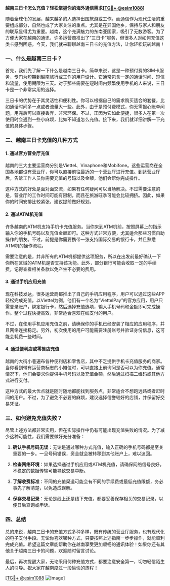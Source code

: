 **越南三日卡怎么充值？轻松掌握你的海外通信需求[[TG💪+ @esim1088](https://t.me/s/esim1088)]**

随着全球化的发展，越来越多的人选择出国旅游或工作。而通信作为现代生活的重要组成部分，自然也成了大家关注的重点。尤其是在异国他乡，保持与家人和朋友的联系显得尤为重要。越南，这个充满魅力的东南亚国家，吸引了无数游客。为了方便大家在越南的通讯，许多运营商推出了“三日卡”服务，但很多人对如何充值这类卡感到困惑。今天，我们就来聊聊越南三日卡的充值方法，让你轻松玩转越南！

### 一、什么是越南三日卡？

首先，我们先了解一下什么是越南三日卡。简单来说，这是一种预付费的SIM卡服务，专门为短期到越南旅行或工作的用户设计。它通常包含一定的通话时间、短信和流量，使用期限为三天。对于那些需要在短时间内频繁使用手机的人来说，三日卡是一个非常实用的选择。

三日卡的优势在于其灵活性和便利性。你可以根据自己的需求购买适合的套餐，比如通话时间多一点或者流量大一些。此外，由于是预付费模式，你无需担心账单问题，用完后可以直接丢弃，非常环保。不过，正因为它如此便捷，很多人在第一次使用时会遇到一些小麻烦，比如不知道怎么充值。接下来，我们就详细讲解一下充值的具体步骤。

### 二、越南三日卡充值的几种方式

#### 1. **通过官方营业厅充值**

越南的三大主要运营商分别是Viettel、Vinaphone和Mobifone。这些运营商在全国各地都设有营业厅，你可以直接前往最近的一个营业厅进行充值。到达营业厅后，告诉工作人员你需要充值的号码以及金额，他们会帮你完成操作。

这种方式的好处是面对面交流，如果有任何疑问可以当场解决。不过需要注意的是，营业厅的工作时间可能有限制，而且在旅游旺季可能会比较拥挤。因此，如果你的时间安排比较紧张，建议提前做好规划。

#### 2. **通过ATM机充值**

许多越南的ATM机支持手机卡充值服务。当你来到ATM机前，按照屏幕上的指示输入你的手机号码以及充值金额即可。这种方式非常方便，尤其适合那些习惯自助操作的朋友。不过，前提是你需要携带一张支持国际交易的银行卡，并且熟悉ATM机的操作流程。

需要注意的是，并非所有的ATM机都提供这项服务，所以在出发前最好确认一下你所在区域的ATM机是否支持该功能。此外，部分银行可能会收取一定的手续费，记得查看相关条款以免产生不必要的费用。

#### 3. **通过手机应用充值**

现在科技发达，很多运营商都推出了自己的手机应用程序，用户可以通过这些APP轻松完成充值。以Viettel为例，他们有一个名为“ViettelPay”的官方应用，用户只需登录账户，绑定银行卡，然后选择充值选项，输入手机号码和金额即可完成操作。整个过程快捷高效，非常适合喜欢在线支付的用户。

不过，在使用手机应用充值之前，请确保你的手机已经安装了相应的应用程序，并且网络连接稳定。另外，初次使用的用户可能需要注册账号并验证身份信息，这可能会耗费一些时间。

#### 4. **通过便利店或零售店充值**

越南的大街小巷遍布各种便利店和零售店，其中不乏提供手机卡充值服务的商家。当你看到带有运营商标志的小摊位时，可以直接上前询问是否可以为你充值。通常情况下，他们会要求你提供手机号码以及充值金额，然后通过扫描二维码或其他方式进行支付。

这种方式的最大优点就是随时随地都能找到服务点，非常适合不想跑远路或者赶时间的用户。不过，为了避免不必要的麻烦，建议选择信誉较好的店铺，并保留好交易凭证。

### 三、如何避免充值失败？

尽管上述方法都非常实用，但在实际操作中仍有可能出现充值失败的情况。为了减少这种可能性，我们需要做好充分准备：

1. **确认手机号码无误**：无论是通过哪种方式充值，输入正确的手机号码都是至关重要的一步。一旦号码错误，资金就会被转移到其他账户上，难以追回。
   
2. **检查网络环境**：如果选择通过手机应用或ATM机充值，请确保网络信号良好。不稳定的数据传输可能导致交易中断。

3. **了解收费标准**：不同的充值渠道可能会有不同的手续费或最低充值限额，务必事先了解清楚，以免造成误解。

4. **保存交易记录**：无论是线上还是线下充值，都要妥善保存相关的交易记录，以便日后查询或申诉。

### 四、总结

总的来说，越南三日卡的充值方式多种多样，既有传统的营业厅服务，也有现代化的电子支付手段。无论你喜欢哪种方式，只要按照上述指南一步步操作，就能顺利完成充值。希望这篇文章能帮助你在越南享受更加顺畅的通讯体验！如果你还有其他关于越南三日卡的问题，欢迎随时留言讨论。

最后，再次提醒大家，无论采用何种充值方式，都要注意安全第一，切勿轻信陌生人的引导。祝大家在越南度过一段愉快的旅程！

[[TG💪+ @esim1088](https://t.me/s/esim1088) ![Image](https://i.postimg.cc/4NQfJmqS/Snipaste-2025-05-13-00-14-12.png)]